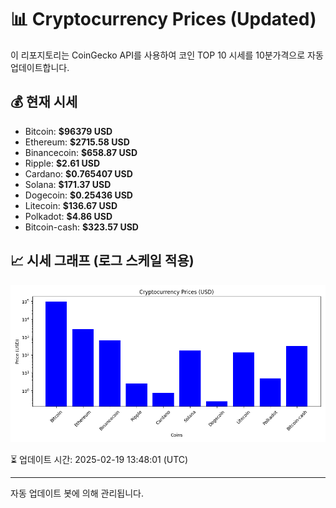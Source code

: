 
# 📊 Cryptocurrency Prices (Updated)

이 리포지토리는 CoinGecko API를 사용하여 코인 TOP 10 시세를 10분가격으로 자동 업데이트합니다.

## 💰 현재 시세
- Bitcoin: **$96379 USD**
- Ethereum: **$2715.58 USD**
- Binancecoin: **$658.87 USD**
- Ripple: **$2.61 USD**
- Cardano: **$0.765407 USD**
- Solana: **$171.37 USD**
- Dogecoin: **$0.25436 USD**
- Litecoin: **$136.67 USD**
- Polkadot: **$4.86 USD**
- Bitcoin-cash: **$323.57 USD**

## 📈 시세 그래프 (로그 스케일 적용)
![Crypto Prices](crypto_prices.png)

⏳ 업데이트 시간: 2025-02-19 13:48:01 (UTC)

---
자동 업데이트 봇에 의해 관리됩니다.
